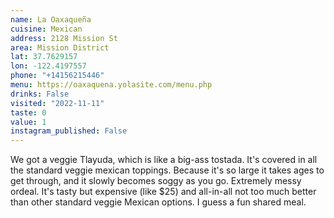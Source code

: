 ```yaml
---
name: La Oaxaqueña
cuisine: Mexican
address: 2128 Mission St
area: Mission District
lat: 37.7629157
lon: -122.4197557
phone: "+14156215446"
menu: https://oaxaquena.yolasite.com/menu.php
drinks: False
visited: "2022-11-11"
taste: 0
value: 1
instagram_published: False
---
```


We got a veggie Tlayuda, which is like a big-ass tostada. It's covered in all the standard veggie mexican toppings. Because it's so large it takes ages to get through, and it slowly becomes soggy as you go. Extremely messy ordeal. It's tasty but expensive (like $25) and all-in-all not too much better than other standard veggie Mexican options. I guess a fun shared meal.

